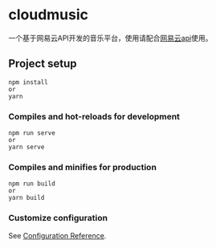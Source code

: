 # cloudmusic

一个基于网易云API开发的音乐平台，使用请配合[网易云api](https://github.com/Binaryify/NeteaseCloudMusicApi)使用。

## Project setup
```
npm install
or
yarn
```

### Compiles and hot-reloads for development
```
npm run serve
or
yarn serve
```

### Compiles and minifies for production
```
npm run build
or
yarn build
```

### Customize configuration
See [Configuration Reference](https://cli.vuejs.org/config/).
